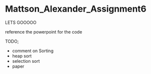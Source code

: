 # Mattson_Alexander_Assignment6


LETS GOOOOO


reference the powerpoint for the code


TODO;

- comment on Sorting
- heap sort
- selection sort
- paper
